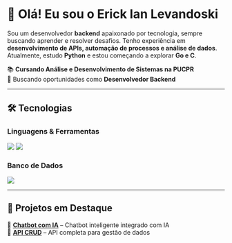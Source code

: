 # 👋 Olá! Eu sou o Erick Ian Levandoski  

Sou um desenvolvedor **backend** apaixonado por tecnologia, sempre buscando aprender e resolver desafios. Tenho experiência em **desenvolvimento de APIs, automação de processos e análise de dados**. Atualmente, estudo **Python** e estou começando a explorar **Go e C**.  

📚 **Cursando Análise e Desenvolvimento de Sistemas na PUCPR**  
🚀 Buscando oportunidades como **Desenvolvedor Backend**  

---

## 🛠️ Tecnologias  
### **Linguagens & Ferramentas**  
<img src="https://skillicons.dev/icons?i=python,vscode,git,github" />  
<img src="https://skillicons.dev/icons?i=aws,flask,postman,selenium,ubuntu" />  

### **Banco de Dados**  
<img src="https://skillicons.dev/icons?i=mysql" />  

---

## 📌 Projetos em Destaque  
🔹 [**Chatbot com IA**](https://github.com/Erick-IL/ai_chat) – Chatbot inteligente integrado com IA  
🔹 [**API CRUD**](https://github.com/Erick-IL/Flask_API) – API completa para gestão de dados  
